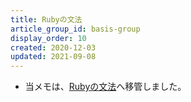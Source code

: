 ```yaml
---
title: Rubyの文法
article_group_id: basis-group
display_order: 10
created: 2020-12-03
updated: 2021-09-08
---
```

- 当メモは、[Rubyの文法](https://thinktwice.tech/it/ruby/grammar_of_ruby/)へ移管しました。